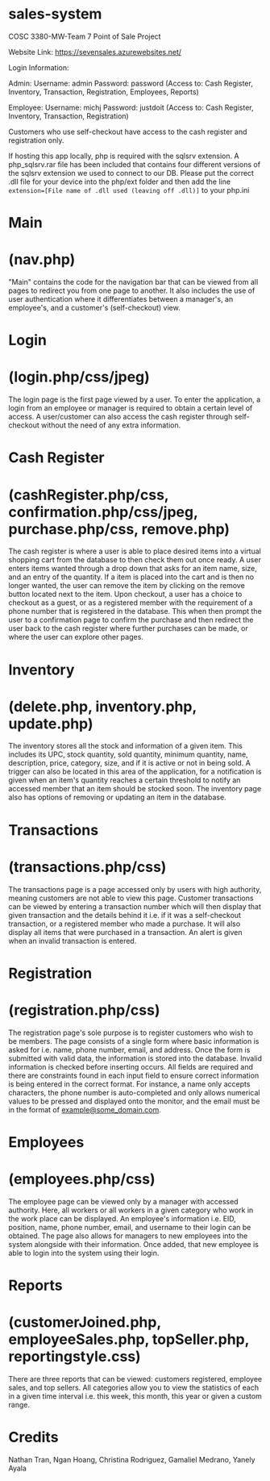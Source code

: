 # sales-system
COSC 3380-MW-Team 7
Point of Sale Project

Website Link: https://sevensales.azurewebsites.net/

Login Information:

Admin:
Username: admin
Password: password
(Access to: Cash Register, Inventory, Transaction, Registration, Employees, Reports)

Employee:
Username: michj
Password: justdoit
(Access to: Cash Register, Inventory, Transaction, Registration)

Customers who use self-checkout have access to the cash register and registration only.

If hosting this app locally, php is required with the sqlsrv extension. A php_sqlsrv.rar file has been included that contains four different versions of the sqlsrv extension we used to connect to our DB. Please put the correct .dll file for your device into the php/ext folder and then add the line `extension=[File name of .dll used (leaving off .dll)]` to your php.ini

# Main
# (nav.php)
"Main" contains the code for the navigation bar that can be viewed from all pages to redirect you from one page to another. It also includes the use of user authentication where it differentiates between a manager's, an employee's, and a customer's (self-checkout) view.

# Login
# (login.php/css/jpeg)
The login page is the first page viewed by a user. To enter the application, a login from an employee or manager is required to obtain a certain level of access. A user/customer can also access the cash register through self-checkout without the need of any extra information.

# Cash Register
# (cashRegister.php/css, confirmation.php/css/jpeg, purchase.php/css, remove.php)
The cash register is where a user is able to place desired items into a virtual shopping cart from the database to then check them out once ready. A user enters items wanted through a drop down that asks for an item name, size, and an entry of the quantity. If a item is placed into the cart and is then no longer wanted, the user can remove the item by clicking on the remove button located next to the item. Upon checkout, a user has a choice to checkout as a guest, or as a registered member with the requirement of a phone number that is registered in the database. This when then prompt the user to a confirmation page to confirm the purchase and then redirect the user back to the cash register where further purchases can be made, or where the user can explore other pages.

# Inventory
# (delete.php, inventory.php, update.php)
The inventory stores all the stock and information of a given item. This includes its UPC, stock quantity, sold quantity, minimum quantity, name, description, price, category, size, and if it is active or not in being sold. A trigger can also be located in this area of the application, for a notification is given when an item's quantity reaches a certain threshold to notify an accessed member that an item should be stocked soon. The inventory page also has options of removing or updating an item in the database.

# Transactions
# (transactions.php/css)
The transactions page is a page accessed only by users with high authority, meaning customers are not able to view this page. Customer transactions can be viewed by entering a transaction number which will then display that given transaction and the details behind it i.e. if it was a self-checkout transaction, or a registered member who made a purchase. It will also display all items that were purchased in a transaction. An alert is given when an invalid transaction is entered.

# Registration
# (registration.php/css)
The registration page's sole purpose is to register customers who wish to be members. The page consists of a single form where basic information is asked for i.e. name, phone number, email, and address. Once the form is submitted with valid data, the information is stored into the database. Invalid information is checked before inserting occurs. All fields are required and there are constraints found in each input field to ensure correct information is being entered in the correct format. For instance, a name only accepts characters, the phone number is auto-completed and only allows numerical values to be pressed and  displayed onto the monitor, and the email must be in the format of example@some_domain.com.

# Employees
# (employees.php/css)
The employee page can be viewed only by a manager with accessed authority. Here, all workers or all workers in a given category who work in the work place can be displayed. An employee's information i.e. EID, position, name, phone number, email, and username to their login can be obtained. The page also allows for managers to new employees into the system alongside with their information. Once added, that new employee is able to login into the system using their login.

# Reports
# (customerJoined.php, employeeSales.php, topSeller.php, reportingstyle.css)
There are three reports that can be viewed: customers registered, employee sales, and top sellers. All categories allow you to view the statistics of each in a given time interval i.e. this week, this month, this year or given a custom range.

# Credits
Nathan Tran, Ngan Hoang, Christina Rodriguez, Gamaliel Medrano, Yanely Ayala
